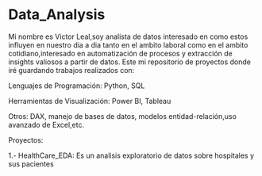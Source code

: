 # Data_Analysis
Mi nombre es Victor Leal,soy analista de datos interesado en como estos influyen en nuestro dia a dia tanto en el ambito laboral como en el ambito cotidiano,interesado en automatización de procesos y extracción de insights valiosos a partir de datos.
Este mi repositorio de proyectos donde iré guardando trabajos realizados con:

Lenguajes de Programación: Python, SQL

Herramientas de Visualización: Power BI, Tableau

Otros: DAX, manejo de bases de datos, modelos entidad-relación,uso avanzado de Excel,etc.

Proyectos:

1.- HealthCare_EDA:
 Es un analisis exploratorio de datos sobre hospitales y sus pacientes 

